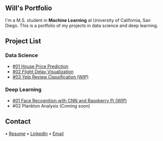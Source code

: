## Will's Portfolio

I'm a M.S. student in **Machine Learning** at University of California, San Diego. This is a portfolio of my projects in data science and deep learning.


## Project List


### Data Science
- [#01 House Price Prediction](house_price_prediction.md)
- [#02 Flight Delay Visualization](https://github.com/willchenyh/flight_delay_analysis/blob/master/Final%20Presentation.pdf)
- [#03 Yelp Review Classification (WIP)](yelp_review_classification.md)

### Deep Learning
- [#01 Face Recognition with CNN and Raspberry Pi (WIP)](face_recognition.md)
- #02 Plankton Analysis (Coming soon)


## Contact
• [Resume](will_chen_resume_portfolio.pdf) • [LinkedIn](https://www.linkedin.com/in/willchenyh/) • [Email](mailto:yuc143@eng.ucsd.edu)
